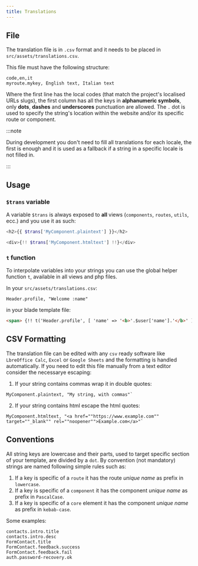 ```yaml
---
title: Translations
---
```


## File

The translation file is in `.csv` format and it needs to be placed in `src/assets/translations.csv`.

This file must have the following structure:

```csv
code,en,it
myroute.mykey, English text, Italian text
```

Where the first line has the local codes (that match the project's localised URLs slugs), the first column has all the keys in **alphanumeric symbols**, only **dots**, **dashes** and **underscores** punctuation are allowed. The `.` dot is used to specify the string's location within the website and/or its specific route or component.

:::note

During development you don't need to fill all translations for each locale, the first is enough and it is used as a fallback if a string in a specific locale is not filled in.

:::

## Usage

### `$trans` variable

A variable `$trans` is always exposed to **all** views (`components`, `routes`, `utils`, ecc.) and you use it as such:

```php
<h2>{{ $trans['MyComponent.plaintext'] }}</h2>

<div>{!! $trans['MyComponent.htmltext'] !!}</div>
```

### `t` function

To interpolate variables into your strings you can use the global helper function `t`, available in all views and php files.

In your `src/assets/translations.csv`:

```csv
Header.profile, "Welcome :name"
```

in your blade template file:

```html
<span> {!! t('Header.profile', [ 'name' => '<b>'.$user['name'].'</b>' ]) !!} </span>
```

## CSV Formatting

The translation file can be edited with any `csv` ready software like `LbreOffice Calc`, `Excel` or `Google Sheets` and the formatting is handled automatically. If you need to edit this file manually from a text editor consider the necessarye escaping:

1. If your string contains commas wrap it in double quotes:

```csv
MyComponent.plaintext, "My string, with commas"`
```

2. If your string contains html escape the html quotes:

```csv
MyComponent.htmltext, "<a href=""https://www.example.com"" target=""_blank"" rel=""noopener"">Example.com</a>"`
```

## Conventions

All string keys are lowercase and their parts, used to target specific section of your template, are divided by a `dot`. By convention (not mandatory) strings are named following simple rules such as:

1. If a key is specific of a `route` it has the route _unique name_ as prefix in `lowercase`.
2. If a key is specific of a `component` it has the component _unique name_ as prefix in `PascalCase`.
3. If a key is specific of a `core` element it has the component _unique name_ as prefix in `kebab-case`.

Some examples:

```csv
contacts.intro.title
contacts.intro.desc
FormContact.title
FormContact.feedback.success
FormContact.feedback.fail
auth.password-recovery.ok
```
